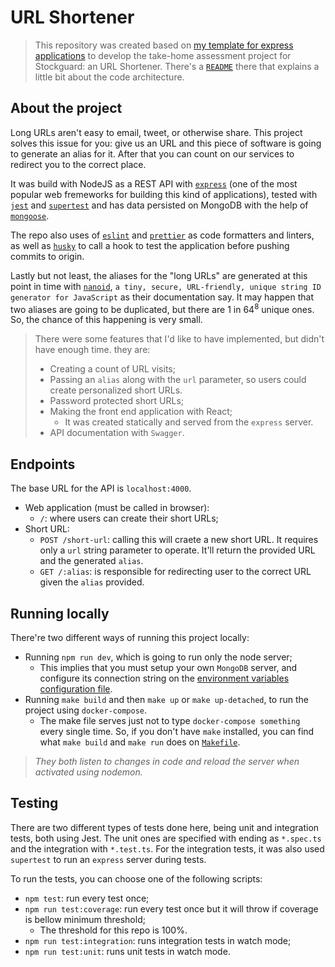 # URL Shortener
> This repository was created based on [my template for express applications](https://github.com/vsSanti/nodejs-express-template) to develop the take-home assessment project for Stockguard: an URL Shortener. There's a [`README`](https://github.com/vsSanti/nodejs-express-template/blob/master/readme.md) there that explains a little bit about the code architecture.

## About the project
Long URLs aren't easy to email, tweet, or otherwise share. This project solves this issue for you: give us an URL and this piece of software is going to generate an alias for it. After that you can count on our services to redirect you to the correct place.

It was build with NodeJS as a REST API with [`express`](https://expressjs.com/) (one of the most popular web fremeworks for building this kind of applications), tested with [`jest`](https://jestjs.io/) and [`supertest`](https://github.com/visionmedia/supertest) and has data persisted on MongoDB with the help of [`mongoose`](https://mongoosejs.com/).

The repo also uses of [`eslint`](https://eslint.org/) and [`prettier`](https://prettier.io/) as code formatters and linters, as well as [`husky`](https://typicode.github.io/husky/) to call a hook to test the application before pushing commits to origin.

Lastly but not least, the aliases for the "long URLs" are generated at this point in time with [`nanoid`](https://github.com/ai/nanoid), `a tiny, secure, URL-friendly, unique string ID generator for JavaScript` as their documentation say. It may happen that two aliases are going to be duplicated, but there are 1 in 64<sup>8</sup> unique ones. So, the chance of this happening is very small.

> There were some features that I'd like to have implemented, but didn't have enough time. they are:
> - Creating a count of URL visits;
> - Passing an `alias` along with the `url` parameter, so users could create personalized short URLs.
> - Password protected short URLs;
> - Making the front end application with React;
>   - It was created statically and served from the `express` server.
> - API documentation with `Swagger`.

## Endpoints
The base URL for the API is `localhost:4000`.
- Web application (must be called in browser):
  - `/`: where users can create their short URLs;
- Short URL:
  - `POST /short-url`: calling this will craete a new short URL. It requires only a `url` string parameter to operate. It'll return the provided URL and the generated `alias`.
  - `GET /:alias`: is responsible for redirecting user to the correct URL given the `alias` provided.

## Running locally
There're two different ways of running this project locally:
- Running `npm run dev`, which is going to run only the node server;
  - This implies that you must setup your own `MongoDB` server, and configure its connection string on the [environment variables configuration file](./src/main/config/env.ts).
- Running `make build` and then `make up` or `make up-detached`, to run the project using `docker-compose`.
  - The make file serves just not to type `docker-compose something` every single time. So, if you don't have `make` installed, you can find what `make build` and `make run` does on [`Makefile`](./Makefile).

> *They both listen to changes in code and reload the server when activated using nodemon.*

## Testing
There are two different types of tests done here, being unit and integration tests, both using Jest. The unit ones are specified with ending as `*.spec.ts` and the integration with `*.test.ts`. For the integration tests, it was also used `supertest` to run an `express` server during tests.

To run the tests, you can choose one of the following scripts:
- `npm test`: run every test once;
- `npm run test:coverage`: run every test once but it will throw if coverage is bellow minimum threshold;
  - The threshold for this repo is 100%.
- `npm run test:integration`: runs integration tests in watch mode;
- `npm run test:unit`: runs unit tests in watch mode.